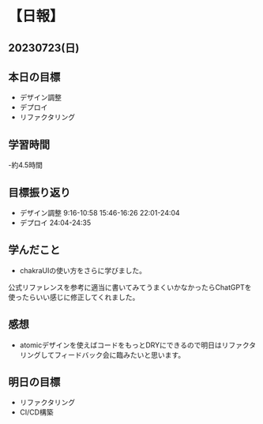 # 【日報】
## 20230723(日)
## 本日の目標
- デザイン調整
- デプロイ
- リファクタリング

## 学習時間
-約4.5時間

## 目標振り返り
- デザイン調整 9:16-10:58 15:46-16:26 22:01-24:04
- デプロイ 24:04-24:35

## 学んだこと
- chakraUIの使い方をさらに学びました。

公式リファレンスを参考に適当に書いてみてうまくいかなかったらChatGPTを使ったらいい感じに修正してくれました。

## 感想
- atomicデザインを使えばコードをもっとDRYにできるので明日はリファクタリングしてフィードバック会に臨みたいと思います。

## 明日の目標
- リファクタリング
- CI/CD構築



